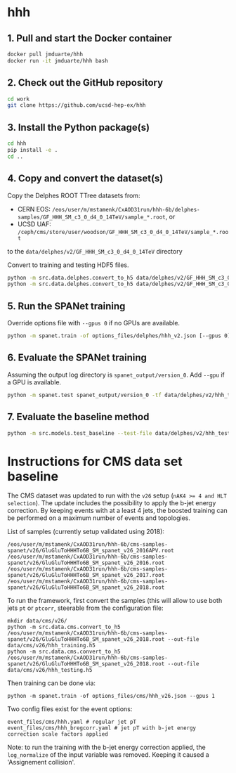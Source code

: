 # hhh

## 1. Pull and start the Docker container
```bash
docker pull jmduarte/hhh
docker run -it jmduarte/hhh bash
```

## 2. Check out the GitHub repository
```bash
cd work
git clone https://github.com/ucsd-hep-ex/hhh
```

## 3. Install the Python package(s)
```bash
cd hhh
pip install -e .
cd ..
```

## 4. Copy and convert the dataset(s)
Copy the Delphes ROOT TTree datasets from:
- CERN EOS: `/eos/user/m/mstamenk/CxAOD31run/hhh-6b/delphes-samples/GF_HHH_SM_c3_0_d4_0_14TeV/sample_*.root`, or
- UCSD UAF: `/ceph/cms/store/user/woodson/GF_HHH_SM_c3_0_d4_0_14TeV/sample_*.root`

to the `data/delphes/v2/GF_HHH_SM_c3_0_d4_0_14TeV` directory

Convert to training and testing HDF5 files.
```bash
python -m src.data.delphes.convert_to_h5 data/delphes/v2/GF_HHH_SM_c3_0_d4_0_14TeV/sample_*.root --out-file data/delphes/v2/hhh_training.h5
python -m src.data.delphes.convert_to_h5 data/delphes/v2/GF_HHH_SM_c3_0_d4_0_14TeV/sample_*.root --out-file data/delphes/v2/hhh_testing.h5
```

## 5. Run the SPANet training
Override options file with `--gpus 0` if no GPUs are available.
```bash
python -m spanet.train -of options_files/delphes/hhh_v2.json [--gpus 0]
```

## 6. Evaluate the SPANet training
Assuming the output log directory is `spanet_output/version_0`.
Add `--gpu` if a GPU is available.
```bash
python -m spanet.test spanet_output/version_0 -tf data/delphes/v2/hhh_testing.h5 [--gpu]
```

## 7. Evaluate the baseline method
```bash
python -m src.models.test_baseline --test-file data/delphes/v2/hhh_testing.h5
```

# Instructions for CMS data set baseline
The CMS dataset was updated to run with the `v26` setup (`nAK4 >= 4 and HLT selection`). The update includes the possibility to apply the b-jet energy correction. By keeping events with at a least 4 jets, the boosted training can be performed on a maximum number of events and topologies.

List of samples (currently setup validated using 2018):
```
/eos/user/m/mstamenk/CxAOD31run/hhh-6b/cms-samples-spanet/v26/GluGluToHHHTo6B_SM_spanet_v26_2016APV.root
/eos/user/m/mstamenk/CxAOD31run/hhh-6b/cms-samples-spanet/v26/GluGluToHHHTo6B_SM_spanet_v26_2016.root
/eos/user/m/mstamenk/CxAOD31run/hhh-6b/cms-samples-spanet/v26/GluGluToHHHTo6B_SM_spanet_v26_2017.root
/eos/user/m/mstamenk/CxAOD31run/hhh-6b/cms-samples-spanet/v26/GluGluToHHHTo6B_SM_spanet_v26_2018.root
```

To run the framework, first convert the samples (this will allow to use both jets `pt` or `ptcorr`, steerable from the configuration file:
```
mkdir data/cms/v26/
python -m src.data.cms.convert_to_h5 /eos/user/m/mstamenk/CxAOD31run/hhh-6b/cms-samples-spanet/v26/GluGluToHHHTo6B_SM_spanet_v26_2018.root --out-file data/cms/v26/hhh_training.h5
python -m src.data.cms.convert_to_h5 /eos/user/m/mstamenk/CxAOD31run/hhh-6b/cms-samples-spanet/v26/GluGluToHHHTo6B_SM_spanet_v26_2018.root --out-file data/cms/v26/hhh_testing.h5
```

Then training can be done via:

```
python -m spanet.train -of options_files/cms/hhh_v26.json --gpus 1
```

Two config files exist for the event options:
```
event_files/cms/hhh.yaml # regular jet pT
event_files/cms/hhh_bregcorr.yaml # jet pT with b-jet energy correction scale factors applied
```

Note: to run the training with the b-jet energy correction applied, the `log_normalize` of the input variable was removed. Keeping it caused a 'Assignement collision'.
